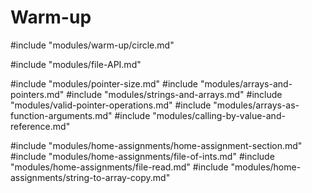 # Warm-up
#include "modules/warm-up/circle.md"

#include "modules/file-API.md"

#include "modules/pointer-size.md"
#include "modules/arrays-and-pointers.md"
#include "modules/strings-and-arrays.md"
#include "modules/valid-pointer-operations.md"
#include "modules/arrays-as-function-arguments.md"
#include "modules/calling-by-value-and-reference.md"

#include "modules/home-assignments/home-assignment-section.md"
#include "modules/home-assignments/file-of-ints.md"
#include "modules/home-assignments/file-read.md"
#include "modules/home-assignments/string-to-array-copy.md"
